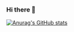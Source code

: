 ### Hi there 👋

[![Anurag's GitHub stats](https://github-readme-stats.vercel.app/api?username=takuyaktoyokawa)](https://github.com/anuraghazra/github-readme-stats)
